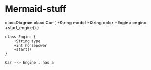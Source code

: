 # Mermaid-stuff
classDiagram
    class Car {
        +String model
        +String color
        +Engine engine
        +start_engine()
    }

    class Engine {
        +String type
        +int horsepower
        +start()
    }

    Car --> Engine : has a
